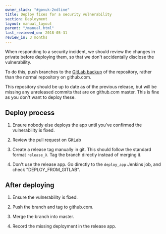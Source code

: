 ```yaml
---
owner_slack: "#govuk-2ndline"
title: Deploy fixes for a security vulnerability
section: Deployment
layout: manual_layout
parent: "/manual.html"
last_reviewed_on: 2018-05-31
review_in: 3 months
---
```


When responding to a security incident, we should review the changes in private
before deploying them, so that we don't accidentally disclose the vulnerability.

To do this, push branches to the [GitLab backup](github-unavailable.html)
of the repository, rather than the normal repository on github.com.

This repository should be up to date as of the previous release, but will be
missing any unreleased commits that are on github.com master.
This is fine as you don't want to deploy these.

## Deploy process

1. Ensure nobody else deploys the app until you've confirmed the vulnerability
   is fixed.

1. Review the pull request on GitLab

1. Create a release tag manually in git. This should follow the standard format
   `release_X`. Tag the branch directly instead of merging it.

1. Don't use the release app. Go directly to the `deploy_app` Jenkins job, and
   check "DEPLOY_FROM_GITLAB".

## After deploying

1. Ensure the vulnerability is fixed.

1. Push the branch and tag to github.com.

1. Merge the branch into master.

1. Record the missing deployment in the release app.

